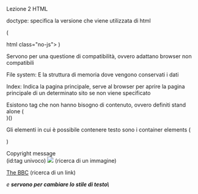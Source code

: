 Lezione 2 HTML

doctype: specifica la versione che viene utilizzata di html

(<!DOCTYPE html>
<!--[if lt IE 7]> html class="no-js lt-ie9 lt-ie8 lt-ie7"> ![endif]-->
<!--[if IE 7]> html class="no-js lt-ie9 lt-ie8"> ![endif]-->
<!--[if IE 8]> html class="no-js lt-ie9"> ![endif]-->
<!--[if gt IE 8]>!--> html class="no-js">
<html>)

Servono per una questione di compatibilità, ovvero adattano browser non compatibili

File system: E la struttura di memoria dove vengono conservati i dati 

Index: Indica la pagina principale, serve al browser per aprire 
la pagina principale di un determinato sito se non viene specificato

Esistono tag che non hanno bisogno di contenuto, ovvero definiti stand alone (<br />)(<img />)

Gli elementi in cui è possibile contenere testo sono i container elements (<p></p>)

<div id="copyright">Copyright message</div>
(id:tag univoco)

<img src="my_picture.jpg" />
(ricerca di un immagine)

<a href="http://bbc.co.uk">The BBC</a>
(ricerca di un link)

<em> e <strong> servono per cambiare lo stile di testo\



